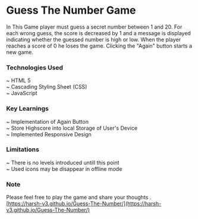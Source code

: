 # Guess The Number Game

In This Game player must guess a secret number between 1 and 20. For each wrong guess, the score is decreased by 1 and a message is displayed indicating whether the guessed number is high or low. When the player reaches a score of 0 he loses the game. Clicking the "Again" button starts a new game.

### Technologies Used

~ HTML 5 </br>
~ Cascading Styling Sheet (CSS) </br>
~ JavaScript </br>

### Key Learnings

~ Implementation of Again Button </br>
~ Store Highscore into local Storage of User's Device </br>
~ Implemented Responsive Design </br>

### Limitations

~ There is no levels introduced untill this point </br>
~ Used icons may be disappear in offline mode </br>

### Note

Please feel free to play the game and share your thoughts . </br>
[https://harsh-v3.github.io/Guess-The-Number/](https://harsh-v3.github.io/Guess-The-Number/)
